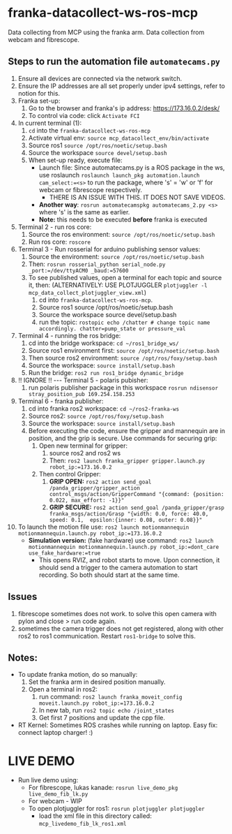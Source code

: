 # franka-datacollect-ws-ros-mcp
Data collecting from MCP using the franka arm. Data collection from webcam and fibrescope. 

## Steps to run the automation file `automatecams.py`
1. Ensure all devices are connected via the network switch.
2. Ensure the IP addresses are all set properly under ipv4 settings, refer to notion for this. 
3. Franka set-up:
   1. Go to the browser and franka's ip address: https://173.16.0.2/desk/ 
   2. To control via code: click `Activate FCI`
4. In current terminal (1):
   1. `cd` into the `franka-datacollect-ws-ros-mcp`
   2. Activate virtual env: `source mcp_datacollect_env/bin/activate`
   3. Source ros1 `source /opt/ros/noetic/setup.bash`
   4. Source the workspace `source devel/setup.bash`
   5. When set-up ready, execute file:
      - Launch file: Since automatecams.py is a ROS package in the ws, use roslaunch `roslaunch launch_pkg automation.launch cam_select:=<s>` to run the package, where 's' = 'w' or 'f' for webcam or fibrescope respectively. 
        - THERE IS AN ISSUE WITH THIS. IT DOES NOT SAVE VIDEOS. 
      - **Another way**: `rosrun automatecamspkg automatecams_2.py <s>` where 's' is the same as earlier. 
      -  **Note:** this needs to be executed **before** franka is executed
5. Terminal 2 - run ros core: 
   1. Source the ros environment: `source /opt/ros/noetic/setup.bash`
   2. Run ros core: `roscore`
6. Terminal 3 - Run rosserial for arduino publishing sensor values: 
   1. Source the environment: `source /opt/ros/noetic/setup.bash`
   2. Then: `rosrun rosserial_python serial_node.py _port:=/dev/ttyACM0 _baud:=57600`
   3. To see published values, open a terminal for each topic and source it, then: (ALTERNATIVELY: USE PLOTJUGGLER `plotjuggler -l mcp_data_collect_plotjuggler_view.xml`)
      1. cd into `franka-datacollect-ws-ros-mcp`. 
      2. Source ros1 source /opt/ros/noetic/setup.bash
      3. Source the workspace source devel/setup.bash
      4. run the topic: `rostopic echo /chatter # change topic name accordingly. chatter=pump_state or pressure_val`
7. Terminal 4 - running the ros bridge: 
   1. cd into the bridge workspace: `cd ~/ros1_bridge_ws/`
   2. Source ros1 environment first: `source /opt/ros/noetic/setup.bash`
   3. Then source ros2 environment: `source /opt/ros/foxy/setup.bash`
   4. Source the workspace: `source install/setup.bash`
   5. Run the bridge: `ros2 run ros1_bridge dynamic_bridge`
8. !! IGNORE !! --- Terminal 5 - polaris pubisher: 
   1. run polaris publisher package in this workspace `rosrun ndisensor stray_position_pub 169.254.158.253`
9.  Terminal 6 - franka publisher: 
    1.  cd into franka ros2 workspace: `cd ~/ros2-franka-ws`
    2.  Source ros2: `source /opt/ros/foxy/setup.bash`
    3.  Source the workspace: `source install/setup.bash`  
    4.  Before executing the code, ensure the gripper and mannequin are in position, and the grip is secure. Use commands for securing grip:
        1.  Open new terminal for gripper: 
            1.  source ros2 and ros2 ws
            2.  Then: `ros2 launch franka_gripper gripper.launch.py robot_ip:=173.16.0.2`
        2.  Then control Gripper: 
            1.  **GRIP OPEN:** `ros2 action send_goal /panda_gripper/gripper_action control_msgs/action/GripperCommand "{command: {position: 0.022, max_effort: -1}}"`
            2.  **GRIP SECURE:** `ros2 action send_goal /panda_gripper/grasp franka_msgs/action/Grasp "{width: 0.0, force: 40.0, speed: 0.1,  epsilon:{inner: 0.08, outer: 0.08}}"` 
10. To launch the motion file use: `ros2 launch motionmannequin motionmannequin.launch.py robot_ip:=173.16.0.2`
    - **Simulation version:** (fake hardware) use command: `ros2 launch motionmannequin motionmannequin.launch.py robot_ip:=dont_care use_fake_hardware:=true`
      - This opens RVIZ, and robot starts to move. Upon connection, it should send a trigger to the camera automation to start recording. So both should start at the same time. 

## Issues
1. fibrescope sometimes does not work. to solve this open camera with pylon and close > run code again. 
2. sometimes the camera trigger does not get registered, along with other ros2 to ros1 communication. Restart `ros1-bridge` to solve this. 

## Notes:
* To update franka motion, do so manually: 
    1. Set the franka arm in desired position manually. 
    2. Open a terminal in ros2: 
       1. run command: `ros2 launch franka_moveit_config moveit.launch.py robot_ip:=173.16.0.2`
       2. In new tab, run `ros2 topic echo /joint_states`
       3. Get first 7 positions and update the cpp file. 
* RT Kernel: Sometimes ROS crashes while running on laptop. Easy fix: connect laptop charger! :) 

# LIVE DEMO
* Run live demo using: 
  * For fibrescope, lukas kanade: `rosrun live_demo_pkg live_demo_fib_lk.py`
  * For webcam - WIP
  * To open plotjuggler for ros1: `rosrun plotjuggler plotjuggler`
    * load the xml file in this directory called: `mcp_livedemo_fib_lk_ros1.xml`